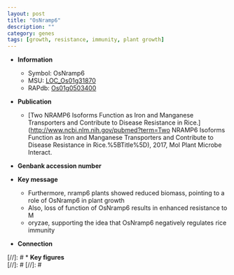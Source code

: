```yaml
---
layout: post
title: "OsNramp6"
description: ""
category: genes
tags: [growth, resistance, immunity, plant growth]
---
```


* **Information**  
    + Symbol: OsNramp6  
    + MSU: [LOC_Os01g31870](http://rice.plantbiology.msu.edu/cgi-bin/ORF_infopage.cgi?orf=LOC_Os01g31870)  
    + RAPdb: [Os01g0503400](http://rapdb.dna.affrc.go.jp/viewer/gbrowse_details/irgsp1?name=Os01g0503400)  

* **Publication**  
    + [Two NRAMP6 Isoforms Function as Iron and Manganese Transporters and Contribute to Disease Resistance in Rice.](http://www.ncbi.nlm.nih.gov/pubmed?term=Two NRAMP6 Isoforms Function as Iron and Manganese Transporters and Contribute to Disease Resistance in Rice.%5BTitle%5D), 2017, Mol Plant Microbe Interact.

* **Genbank accession number**  

* **Key message**  
    + Furthermore, nramp6 plants showed reduced biomass, pointing to a role of OsNramp6 in plant growth
    + Also, loss of function of OsNramp6 results in enhanced resistance to M
    + oryzae, supporting the idea that OsNramp6 negatively regulates rice immunity

* **Connection**  

[//]: # * **Key figures**  
[//]: # 
[//]: # 
